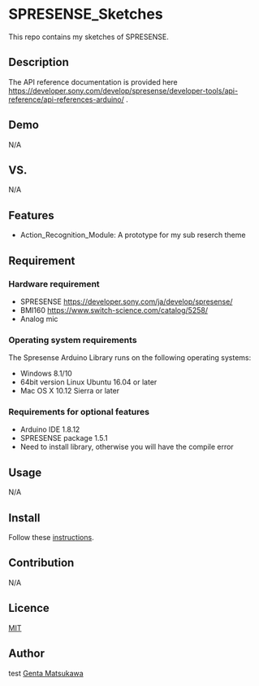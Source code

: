 SPRESENSE_Sketches
====
This repo contains my sketches of SPRESENSE.

## Description
The API reference documentation is provided here https://developer.sony.com/develop/spresense/developer-tools/api-reference/api-references-arduino/ .

## Demo
N/A

## VS. 
N/A

## Features
* Action_Recognition_Module: A prototype for my sub reserch theme

## Requirement
### Hardware requirement
* SPRESENSE https://developer.sony.com/ja/develop/spresense/
* BMI160 https://www.switch-science.com/catalog/5258/
* Analog mic
### Operating system requirements
The Spresense Arduino Library runs on the following operating systems:
* Windows 8.1/10
* 64bit version Linux Ubuntu 16.04 or later
* Mac OS X 10.12 Sierra or later
### Requirements for optional features
* Arduino IDE 1.8.12
* SPRESENSE package 1.5.1
* Need to install library, otherwise you will have the compile error

## Usage
N/A

## Install

Follow these 
[instructions](https://developer.sony.com/develop/spresense/docs/arduino_set_up_ja.html).

## Contribution
N/A

## Licence

[MIT](https://github.com/tcnksm/tool/blob/master/LICENCE)

## Author
test
[Genta Matsukawa](https://github.com/MatsukawaGenta)
